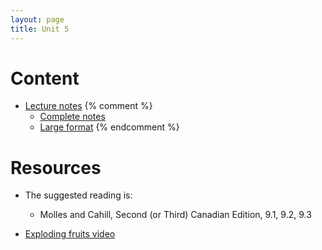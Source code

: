 ```yaml
---
layout: page
title: Unit 5
---
```


# Content

* [Lecture notes](/materials/life_history.handouts.pdf)
{% comment %} 
    * [Complete notes](materials/life_history.complete.pdf)
    * [Large format](/materials/life_history.large.pdf)
{% endcomment %} 

# Resources

* The suggested reading is:
  * Molles and Cahill, Second (or Third) Canadian Edition, 9.1, 9.2, 9.3

* [Exploding fruits video](https://www.youtube.com/watch?v=OB0P3mx_lxY)

